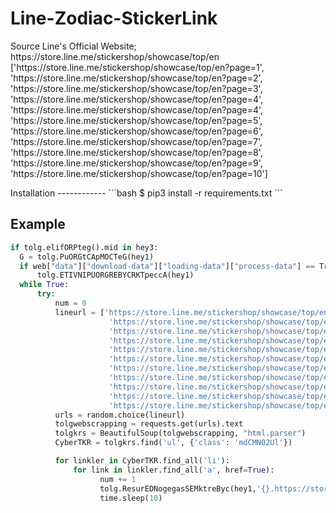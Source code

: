 # Line-Zodiac-StickerLink
<p align="justify">
Source Line's Official Website;<br>
https://store.line.me/stickershop/showcase/top/en
['https://store.line.me/stickershop/showcase/top/en?page=1',
'https://store.line.me/stickershop/showcase/top/en?page=2',
'https://store.line.me/stickershop/showcase/top/en?page=3',
'https://store.line.me/stickershop/showcase/top/en?page=4',
'https://store.line.me/stickershop/showcase/top/en?page=4',
'https://store.line.me/stickershop/showcase/top/en?page=5',
'https://store.line.me/stickershop/showcase/top/en?page=6',
'https://store.line.me/stickershop/showcase/top/en?page=7',
'https://store.line.me/stickershop/showcase/top/en?page=8',
'https://store.line.me/stickershop/showcase/top/en?page=9',
'https://store.line.me/stickershop/showcase/top/en?page=10']
</p>
Installation
------------
```bash
$ pip3 install -r requirements.txt
```

Example
------------
```python
if tolg.elifORPteg().mid in hey3:
  G = tolg.PuORGtCApMOCTeG(hey1)
  if web["data"]["download-data"]["loading-data"]["process-data"] == True:
      tolg.ETIVNIPUORGREBYCRKTpeccA(hey1)
  while True:
      try:
          num = 0
          lineurl = ['https://store.line.me/stickershop/showcase/top/en?page=1',
                      'https://store.line.me/stickershop/showcase/top/en?page=2',
                      'https://store.line.me/stickershop/showcase/top/en?page=3',
                      'https://store.line.me/stickershop/showcase/top/en?page=4',
                      'https://store.line.me/stickershop/showcase/top/en?page=4',
                      'https://store.line.me/stickershop/showcase/top/en?page=5',
                      'https://store.line.me/stickershop/showcase/top/en?page=6',
                      'https://store.line.me/stickershop/showcase/top/en?page=7',
                      'https://store.line.me/stickershop/showcase/top/en?page=8',
                      'https://store.line.me/stickershop/showcase/top/en?page=9',
                      'https://store.line.me/stickershop/showcase/top/en?page=10']
          urls = random.choice(lineurl)
          tolgwebscrapping = requests.get(urls).text
          tolgkrs = BeautifulSoup(tolgwebscrapping, "html.parser")
          CyberTKR = tolgkrs.find('ul', {'class': 'mdCMN02Ul'})

          for linkler in CyberTKR.find_all('li'):
              for link in linkler.find_all('a', href=True):
                    num += 1
                    tolg.ResurEDNogegasSEMktreByc(hey1,'{}.https://store.line.me{}'.format(num, link['href']))
                    time.sleep(10)
```
